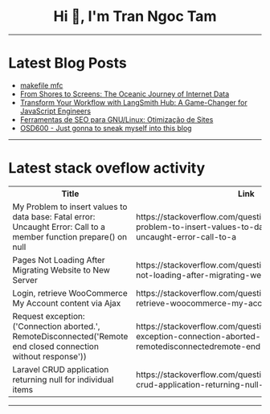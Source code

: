 <h1 align="center">Hi 👋, I'm Tran Ngoc Tam</h1>

---

# Latest Blog Posts 
<!-- BLOG-POST-LIST:START -->
- [makefile mfc](https://dev.to/__040711563a17902392e7/makefile-mfc-60l)
- [From Shores to Screens: The Oceanic Journey of Internet Data](https://dev.to/ayaaa25/from-shores-to-screens-the-oceanic-journey-of-internet-data-39m7)
- [Transform Your Workflow with LangSmith Hub: A Game-Changer for JavaScript Engineers](https://dev.to/kenzic/transform-your-workflow-with-langsmith-hub-a-game-changer-for-javascript-engineers-4a8l)
- [Ferramentas de SEO para GNU/Linux: Otimização de Sites](https://dev.to/fernandomullerjr/ferramentas-de-seo-para-gnulinux-otimizacao-de-sites-39m6)
- [OSD600 - Just gonna to sneak myself into this blog](https://dev.to/bregwin/osd600-just-gonna-to-sneak-myself-into-this-blog-4of2)
<!-- BLOG-POST-LIST:END -->

---

# Latest stack oveflow activity
<table>
  <tr><th>Title</th><th>Link</th></tr>
  <!-- STACKOVERFLOW:START --><tr><td>My Problem to insert values to data base: Fatal error: Uncaught Error: Call to a member function prepare&lpar;&rpar; on null</td><td>https://stackoverflow.com/questions/78950934/my-problem-to-insert-values-to-data-base-fatal-error-uncaught-error-call-to-a</td></tr><tr><td>Pages Not Loading After Migrating Website to New Server</td><td>https://stackoverflow.com/questions/78950931/pages-not-loading-after-migrating-website-to-new-server</td></tr><tr><td>Login, retrieve WooCommerce My Account content via Ajax</td><td>https://stackoverflow.com/questions/78950884/login-retrieve-woocommerce-my-account-content-via-ajax</td></tr><tr><td>Request exception: &lpar;&#39;Connection aborted.&#39;, RemoteDisconnected&lpar;&#39;Remote end closed connection without response&#39;&rpar;&rpar;</td><td>https://stackoverflow.com/questions/78950844/request-exception-connection-aborted-remotedisconnectedremote-end-closed</td></tr><tr><td>Laravel CRUD application returning null for individual items</td><td>https://stackoverflow.com/questions/78950729/laravel-crud-application-returning-null-for-individual-items</td></tr><!-- STACKOVERFLOW:END -->
</table>

---


